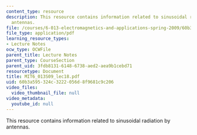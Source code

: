 ```yaml
---
content_type: resource
description: This resource contains information related to sinusoidal radiation by
  antennas.
file: /courses/6-013-electromagnetics-and-applications-spring-2009/60b3a595324c3222056d8f9681c9c206_MIT6_013S09_lec18.pdf
file_type: application/pdf
learning_resource_types:
- Lecture Notes
ocw_type: OCWFile
parent_title: Lecture Notes
parent_type: CourseSection
parent_uid: 3fdb8131-6148-6738-aed2-aea9b1cebd71
resourcetype: Document
title: MIT6_013S09_lec18.pdf
uid: 60b3a595-324c-3222-056d-8f9681c9c206
video_files:
  video_thumbnail_file: null
video_metadata:
  youtube_id: null
---
```

This resource contains information related to sinusoidal radiation by antennas.

